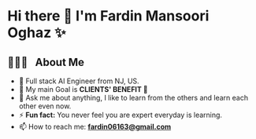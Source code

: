 
# Hi there 👋 I'm Fardin Mansoori Oghaz ✨

## 👨🏻‍💻 &nbsp; About Me
- 🚀 Full stack AI Engineer from NJ, US. 
- 👯 My main Goal is <strong> CLIENTS' BENEFIT </strong> 🤝
- 💬 Ask me about anything, I like to learn from the others and learn each other even now.<br>
-  ⚡️ <strong>Fun fact:</strong> You never feel you are expert everyday is learning.<br>
-   📫 How to reach me: <strong>fardin06163@gmail.com</strong>
